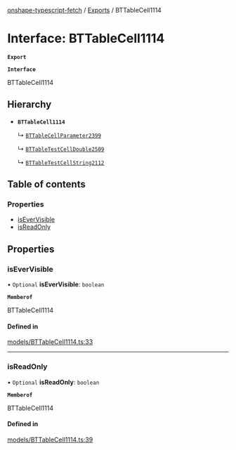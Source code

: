 [onshape-typescript-fetch](../README.md) / [Exports](../modules.md) / BTTableCell1114

# Interface: BTTableCell1114

**`Export`**

**`Interface`**

BTTableCell1114

## Hierarchy

- **`BTTableCell1114`**

  ↳ [`BTTableCellParameter2399`](BTTableCellParameter2399.md)

  ↳ [`BTTableTestCellDouble2509`](BTTableTestCellDouble2509.md)

  ↳ [`BTTableTestCellString2112`](BTTableTestCellString2112.md)

## Table of contents

### Properties

- [isEverVisible](BTTableCell1114.md#isevervisible)
- [isReadOnly](BTTableCell1114.md#isreadonly)

## Properties

### isEverVisible

• `Optional` **isEverVisible**: `boolean`

**`Memberof`**

BTTableCell1114

#### Defined in

[models/BTTableCell1114.ts:33](https://github.com/toebes/onshape-typescript-fetch/blob/3e11ae1/models/BTTableCell1114.ts#L33)

___

### isReadOnly

• `Optional` **isReadOnly**: `boolean`

**`Memberof`**

BTTableCell1114

#### Defined in

[models/BTTableCell1114.ts:39](https://github.com/toebes/onshape-typescript-fetch/blob/3e11ae1/models/BTTableCell1114.ts#L39)
